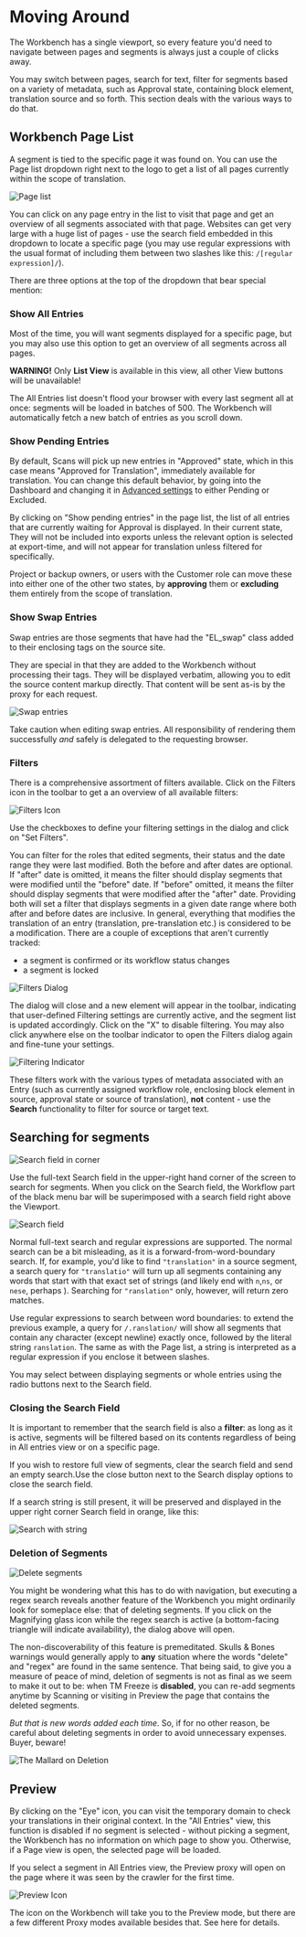 # Moving Around

The Workbench has a single viewport, so every feature you'd need to navigate between pages and segments is always just a couple of clicks away.

You may switch between pages, search for text, filter for segments based on a variety of metadata, such as Approval state, containing block element, translation source and so forth. This section deals with the various ways to do that.

## Workbench Page List

A segment is tied to the specific page it was found on. You can use the Page list dropdown right next to the logo to get a list of all pages currently within the scope of translation.

![Page list](/img/workbench/page_list.png)

You can click on any page entry in the list to visit that page and get an overview of all segments associated with that page. Websites can get very large with a huge list of pages - use the search field embedded in this dropdown to locate a specific page (you may use regular expressions with the usual format of including them between two slashes like this: `/[regular expression]/`).

There are three options at the top of the dropdown that bear special mention:

### Show All Entries

Most of the time, you will want segments displayed for a specific page, but you may also use this option to get an overview of all segments across all pages.

**WARNING!** Only **List View** is available in this view, all other View buttons will be unavailable!

The All Entries list doesn't flood your browser with every last segment all at once: segments will be loaded in batches of 500. The Workbench will automatically fetch a new batch of entries as you scroll down.

### Show Pending Entries

By default, Scans will pick up new entries in "Approved" state, which in this case means "Approved for Translation", immediately available for translation. You can change this default behavior, by going into the Dashboard and changing it in <a href="/en/latest/dashboard/menu/dashboard.html#advanced-settings">Advanced settings</a> to either Pending or Excluded.

By clicking on "Show pending entries" in the page list, the list of all entries that are currently waiting for Approval is displayed. In their current state, They will not be included into exports unless the relevant option is selected at export-time, and will not appear for translation unless filtered for specifically.

Project or backup owners, or users with the Customer role can move these into either one of the other two states, by **approving** them or **excluding** them entirely from the scope of translation.

### Show Swap Entries

Swap entries are those segments that have had the "EL_swap" class added to their enclosing tags on the source site.

They are special in that they are added to the Workbench without processing their tags. They will be displayed verbatim, allowing you to edit the source content markup directly. That content will be sent as-is by the proxy for each request.

![Swap entries](/img/workbench/swap_entry.png)

Take caution when editing swap entries. All responsibility of rendering them successfully _and_ safely is delegated to the requesting browser.

### Filters

There is a comprehensive assortment of filters available. Click on the Filters icon in the toolbar to get a an overview of all available filters:

![Filters Icon](/img/workbench/filters_icon.png)

Use the checkboxes to define your filtering settings in the dialog and click on "Set Filters".

You can filter for the roles that edited segments, their status and the date range they were last modified.
Both the before and after dates are optional. If "after" date is omitted, it means the filter should display segments that were modified until the "before" date. If "before" omitted, it means the filter should display segments that were modified after the "after" date. Providing both will set a filter that displays segments in a given date range where both after and before dates are inclusive. 
In general, everything that modifies the translation of an entry (translation, pre-translation etc.) is considered to be a modification. There are a couple of exceptions that aren't currently tracked:
* a segment is confirmed or its workflow status changes
* a segment is locked 

![Filters Dialog](/img/workbench/filters_dialog2.png)

The dialog will close and a new element will appear in the toolbar, indicating that user-defined Filtering settings are currently active, and the segment list is updated accordingly. Click on the "X" to disable filtering. You may also click anywhere else on the toolbar indicator to open the Filters dialog again and fine-tune your settings.

![Filtering Indicator](/img/workbench/filters_indicator.png)

These filters work with the various types of metadata associated with an Entry (such as currently assigned workflow role, enclosing block element in source, approval state or source of translation), **not** content - use the **Search** functionality to filter for source or target text.

## Searching for segments

![Search field in corner](/img/workbench/search.png)

Use the full-text Search field in the upper-right hand corner of the screen to search for segments. When you click on the Search field, the Workflow part of the black menu bar will be superimposed with a search field right above the Viewport.

![Search field](/img/workbench/active_search.png)

Normal full-text search and regular expressions are supported. The normal search can be a bit misleading, as it is a forward-from-word-boundary search. If, for example, you'd like to find `"translation"` in a source segment, a search query for `"translatio"` will turn up all segments containing any words that start with that exact set of strings (and likely end with `n`,`ns`, or `nese`, perhaps ). Searching for `"ranslation"` only, however, will return zero matches.

Use regular expressions to search between word boundaries: to extend the previous example, a query for `/.ranslation/` will show all segments that contain any character (except newline) exactly once, followed by the literal string `ranslation`. The same as with the Page list, a string is interpreted as a regular expression if you enclose it between slashes.

You may select between displaying segments or whole entries using the radio buttons next to the Search field.

### Closing the Search Field

It is important to remember that the search field is also a **filter**: as long as it is active, segments will be filtered based on its contents regardless of being in All entries view or on a specific page.

If you wish to restore full view of segments, clear the search field and send an empty search.Use the close button next to the Search display options to close the search field.

If a search string is still present, it will be preserved and displayed in the upper right corner Search field in orange, like this:

![Search with string](/img/workbench/search_orange.png)

### Deletion of Segments

![Delete segments](/img/workbench/segment_delete_dialog.png)

You might be wondering what this has to do with navigation, but executing a regex search reveals another feature of the Workbench you might ordinarily look for someplace else: that of deleting segments. If you click on the Magnifying glass icon while the regex search is active (a bottom-facing triangle will indicate availability), the dialog above will open.

The non-discoverability of this feature is premeditated. Skulls & Bones warnings would generally apply to **any** situation where the words "delete" and "regex" are found in the same sentence. That being said, to give you a measure of peace of mind, deletion of segments is not as final as we seem to make it out to be: when TM Freeze is **disabled**, you can re-add segments anytime by Scanning or visiting in Preview the page that contains the deleted segments.

_But that is new words added each time_. So, if for no other reason, be careful about deleting segments in order to avoid unnecessary expenses. Buyer, beware!

![The Mallard on Deletion](/img/misc/mallard_delete.png)

## Preview

By clicking on the "Eye" icon, you can visit the temporary domain to check your translations in their original context. In the "All Entries" view, this function is disabled if no segment is selected - without picking a segment, the Workbench has no information on which page to show you. Otherwise, if a Page view is open, the selected page will be loaded.

If you select a segment in All Entries view, the Preview proxy will open on the page where it was seen by the crawler for the first time.

![Preview Icon](/img/workbench/preview_eye_icon.png)

The icon on the Workbench will take you to the Preview mode, but there are a few different Proxy modes available besides that. See here for details.
